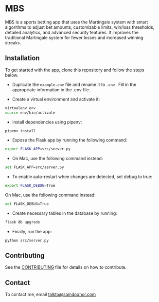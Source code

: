 # MBS

MBS is a sports betting app that uses the Martingale system with smart algorithms to adjust bet amounts, customizable limits, win/loss thresholds, detailed analytics, and advanced security features. It improves the traditional Martingale system for fewer losses and increased winning streaks.

## Installation

To get started with the app, clone this repository and follow the steps below.

- Duplicate the `example.env` file and rename it to `.env.` Fill in the appropriate information in the .env file.

- Create a virtual environment and activate it:

```bash Copy code
virtualenv env
source env/bin/activate
```

- Install dependencies using pipenv:

```bash Copy code
pipenv install
```

- Expose the Flask app by running the following command:

```bash Copy code
export FLASK_APP=src/server.py
```

- On Mac, use the following command instead:

```bash Copy code
set FLASK_APP=src/server.py
```

- To enable auto-restart when changes are detected, set debug to true:

```bash Copy code
export FLASK_DEBUG=True
```

On Mac, use the following command instead:

```bash Copy code
set FLASK_DEBUG=True
```

- Create necessary tables in the database by running:

```bash Copy code
flask db upgrade
```

- Finally, run the app:

```bash Copy code
python src/server.py
```

## Contributing

See the [CONTRIBUTING](CONTRIBUTING.md) file for details on how to contribute.

## Contact

To contact me, email talkto@samdoghor.com
